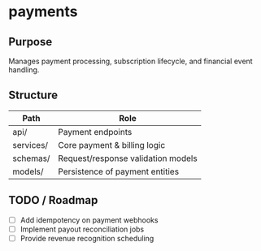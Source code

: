 # payments

## Purpose
Manages payment processing, subscription lifecycle, and financial event handling.

## Structure
| Path | Role |
|------|------|
| api/ | Payment endpoints |
| services/ | Core payment & billing logic |
| schemas/ | Request/response validation models |
| models/ | Persistence of payment entities |

## TODO / Roadmap
- [ ] Add idempotency on payment webhooks
- [ ] Implement payout reconciliation jobs
- [ ] Provide revenue recognition scheduling
